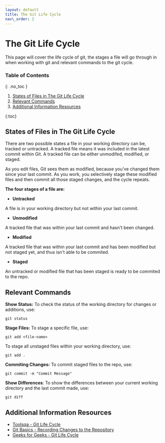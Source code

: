 ```yaml
---
layout: default
title: The Git Life Cycle
nav\_order: 2
---
```


<!-- prettier-ignore-start -->
# The Git Life Cycle
This page will cover the life cycle of git, the stages a file will go through in when working with git and relevant commands to the git cycle.

### Table of Contents
{: .no_toc }

1. [States of Files in The Git Life Cycle](##States-of-Files-in-The-Git-Life-Cycle)   
2. [Relevant Commands](##Relevant-Commands)  
3. [Additional Information Resources](##Additional-Information-Resources)  

{:toc}

<!--prettier-ignore-end-->


## States of Files in The Git Life Cycle
There are two possible states a file in your working directory can be, tracked or untracked. A tracked file means it was included in the latest commit within Git. A tracked file can be either unmodifed, modified, or staged.

As you edit files, Git sees them as modified, because you’ve changed them since your last commit. As you work, you selectively stage these modified files and then commit all those staged changes, and the cycle repeats.

__The four stages of a file are:__

- __Untracked__

A file is in your working directory but not within your last commit.

- __Unmodified__

A tracked file that was within your last commit and hasn't been changed.

- __Modified__

A tracked file that was within your last commit and has been modified but not staged yet, and thus isn't able to be commited.

- __Staged__

An untracked or modified file that has been staged is ready to be commited to the repo.

## Relevant Commands
__Show Status:__ To check the status of the working directory for changes or additions, use:

```console
git status
```
__Stage Files:__ To stage a specific file, use: 
```console
git add <file-name>
```
To stage all unstaged files within your working directory, use:
```console
git add .
```
__Commiting Changes:__ To commit staged files to the repo, use:
```console
git commit -m "Commit Message"
```

__Show Differences__: To show the differences between your current working directory and the last commit made, use:
```console
git diff
```


## Additional Information Resources
- [Toolsqa - Git Life Cycle](https://www.toolsqa.com/git/git-life-cycle)
- [Git Basics - Recording Changes to the Repository](https://git-scm.com/book/en/v2/Git-Basics-Recording-Changes-to-the-Repository)
- [Geeks for Geeks - Git Life Cycle](https://www.geeksforgeeks.org/git/git-life-cycle)

